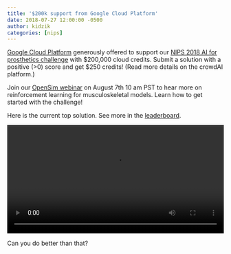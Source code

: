 ```yaml
---
title: '$200k support from Google Cloud Platform'
date: 2018-07-27 12:00:00 -0500
author: kidzik
categories: [nips]
---
```


[Google Cloud Platform](http://cloud.google.com/) generously offered to support our [NIPS 2018 AI for prosthetics challenge](https://www.crowdai.org/challenges/nips-2018-ai-for-prosthetics-challenge/leaderboards) with $200,000 cloud credits. Submit a solution with a positive (>0) score and get $250 credits! (Read
more details on the crowdAI platform.) 

Join our [OpenSim webinar](https://simtk.webex.com/mw3300/mywebex/default.do?siteurl=simtk&service=6) on August 7th 10 am PST to hear more on reinforcement learning for musculoskeletal models. Learn how to get started with the challenge!

Here is the current top solution. See more in the [leaderboard](https://www.crowdai.org/challenges/nips-2018-ai-for-prosthetics-challenge/leaderboards).

<div class="detail-media">
    <a href="/challenges/31/submissions/11336"><video controls="controls" autoplay="autoplay" loop="loop" width="100%" src="https://crowdai-prd.s3.eu-central-1.amazonaws.com/challenge_31/1679___6dbf067150.mp4"></video></a>
  </div>

Can you do better than that?

